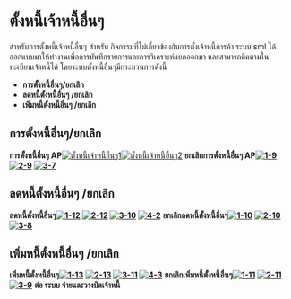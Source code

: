 # ตั้งหนี้เจ้าหนี้อื่นๆ

สำหรับการตั้งหนี้เจ้าหนี้อื่นๆ สำหรับ
กิจกรรมที่ไม่เกี่ยวข้องกับการตั้งเจ้าหนี้การค้า ระบบ sml
ได้ออกแบบมาให้ทำงานเพื่อการบันทึกรายการและการวิเคราะห์แยกออกมา
และสามารถติดตามในทะเบียนเจ้าหนี้ได้ โดยระบบตั้งหนี้อื่นๆมีกระบวนการดังนี้

  * **การตั้งหนี้อื่นๆ/ยกเลิก**
  * **ลดหนี้ตั้งหนี้อื่นๆ /ยกเลิก**
  * **เพิ่มหนี้ตั้งหนี้อื่นๆ /ยกเลิก**



## **การตั้งหนี้อื่นๆ/ยกเลิก**

**การตั้งหนี้อื่นๆ AP**[![ตั้งหนี้เจ้าหนี้อื่นๆ1](/images/ตั้งหนี้เจ้าหนี้อื่นๆ1.jpg)](/images/ตั้งหนี้เจ้าหนี้อื่นๆ1.jpg)[![ตั้งหนี้เจ้าหนี้อื่นๆ2](/images/ตั้งหนี้เจ้าหนี้อื่นๆ2.jpg)](/images/ตั้งหนี้เจ้าหนี้อื่นๆ2.jpg) **ยกเลิกการตั้งหนี้อื่นๆ
AP[![1-9](/images/1-9.jpg)](/images/1-9.jpg) [![2-9](/images/2-9.jpg)](/images/2-9.jpg) [![3-7](/images/3-7.jpg)](/images/3-7.jpg)**  

## **ลดหนี้ตั้งหนี้อื่นๆ /ยกเลิก**

**ลดหนี้ตั้งหนี้อื่นๆ[![1-12](/images/1-12.jpg)](/images/1-12.jpg) [![2-12](/images/2-12.jpg)](/images/2-12.jpg) [![3-10](/images/3-10.jpg)](/images/3-10.jpg) [![4-2](/images/4-2.jpg)](/images/4-2.jpg)**
**ยกเลิกลดหนี้ตั้งหนี้อื่นๆ[![1-10](/images/1-10.jpg)](/images/1-10.jpg) [![2-10](/images/2-10.jpg)](/images/2-10.jpg) [![3-8](/images/3-8.jpg)](/images/3-8.jpg)**  

## **เพิ่มหนี้ตั้งหนี้อื่นๆ /ยกเลิก**

**เพิ่มหนี้ตั้งหนี้อื่นๆ[![1-13](/images/1-13.jpg)](/images/1-13.jpg) [![2-13](/images/2-13.jpg)](/images/2-13.jpg) [![3-11](/images/3-11.jpg)](/images/3-11.jpg) [![4-3](/images/4-3.jpg)](/images/4-3.jpg)**
**ยกเลิกเพิ่มหนี้ตั้งหนี้อื่นๆ[![1-11](/images/1-11.jpg)](/images/1-11.jpg) [![2-11](/images/2-11.jpg)](/images/2-11.jpg) [![3-9](/images/3-9.jpg)](/images/3-9.jpg)**   **ต่อ ระบบ จ่ายและวางบิลเจ้าหนี้**

